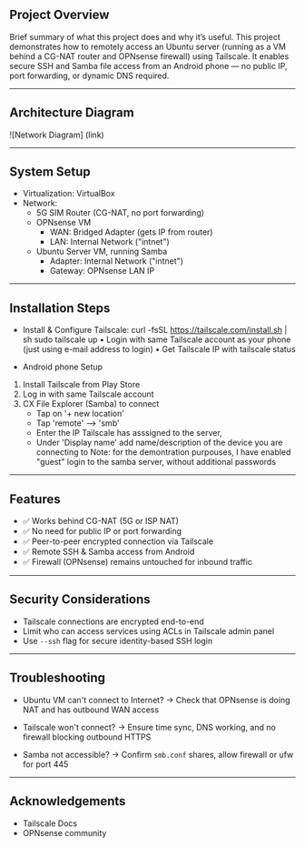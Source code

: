 ## Project Overview
Brief summary of what this project does and why it’s useful.
This project demonstrates how to remotely access an Ubuntu server (running as a VM behind a CG-NAT router and OPNsense firewall) using Tailscale. 
It enables secure SSH and Samba file access from an Android phone — no public IP, port forwarding, or dynamic DNS required.

---

## Architecture Diagram 

![Network Diagram] (link)

---

## System Setup

- Virtualization: VirtualBox
- Network:
  - 5G SIM Router (CG-NAT, no port forwarding)
  - OPNsense VM
    - WAN: Bridged Adapter (gets IP from router)
    - LAN: Internal Network ("intnet")
  - Ubuntu Server VM, running Samba
    - Adapter: Internal Network ("intnet")
    - Gateway: OPNsense LAN IP

---

## Installation Steps

- Install & Configure Tailscale:
curl -fsSL https://tailscale.com/install.sh | sh
sudo tailscale up
    • Login with same Tailscale account as your phone (just using e-mail address to login)
    • Get Tailscale IP with tailscale status

- Android phone Setup

1. Install Tailscale from Play Store
2. Log in with same Tailscale account
3. CX File Explorer (Samba) to connect
   - Tap on '+ new location'
   - Tap 'remote' --> 'smb'
   - Enter the IP Tailscale has asssigned to the server,
   - Under 'Display name' add name/description of the device you are connecting to
Note: for the demontration purpouses, I have enabled "guest" login to the samba server, without additional passwords 

---
   
## Features
- ✅ Works behind CG-NAT (5G or ISP NAT)
- ✅ No need for public IP or port forwarding
- ✅ Peer-to-peer encrypted connection via Tailscale
- ✅ Remote SSH & Samba access from Android
- ✅ Firewall (OPNsense) remains untouched for inbound traffic

---

## Security Considerations
- Tailscale connections are encrypted end-to-end
- Limit who can access services using ACLs in Tailscale admin panel
- Use `--ssh` flag for secure identity-based SSH login

---

## Troubleshooting
- Ubuntu VM can't connect to Internet?
  → Check that OPNsense is doing NAT and has outbound WAN access

- Tailscale won't connect?
  → Ensure time sync, DNS working, and no firewall blocking outbound HTTPS

- Samba not accessible?
  → Confirm `smb.conf` shares, allow firewall or ufw for port 445

---

## Acknowledgements
- Tailscale Docs
- OPNsense community
